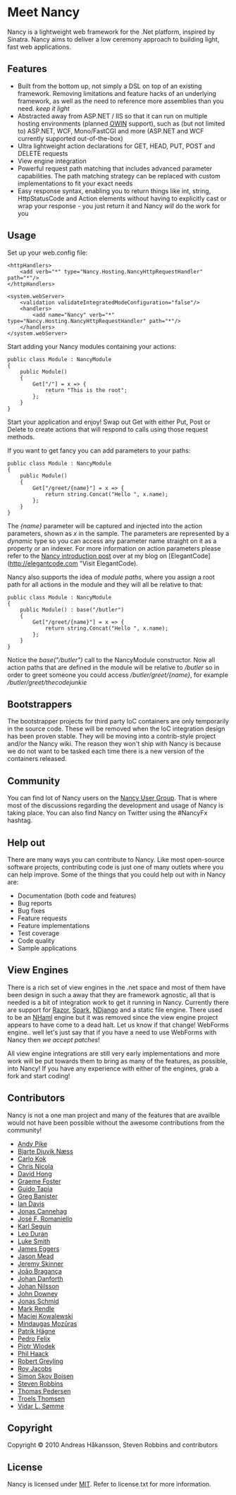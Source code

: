 # Meet Nancy

Nancy is a lightweight web framework for the .Net platform, inspired by Sinatra. Nancy aims to deliver a low ceremony approach to building light, fast web applications.

## Features

* Built from the bottom up, not simply a DSL on top of an existing framework. Removing limitations and feature hacks of an underlying framework, as well as the need to reference more assemblies than you need. _keep it light_
* Abstracted away from ASP.NET / IIS so that it can run on multiple hosting environments (planned [OWIN](http://bvanderveen.com/a/dotnet-http-abstractions "Read more about the Open Web Interface for .NET") support), such as (but not limited to) ASP.NET, WCF, Mono/FastCGI and more (ASP.NET and WCF currently supported out-of-the-box)
* Ultra lightweight action declarations for GET, HEAD, PUT, POST and DELETE requests
* View engine integration
* Powerful request path matching that includes advanced parameter capabilities. The path matching strategy can be replaced with custom implementations to fit your exact needs
* Easy response syntax, enabling you to return things like int, string, HttpStatusCode and Action<Stream> elements without having to explicitly cast or wrap your response - you just return it and Nancy _will_ do the work for you

## Usage

Set up your web.config file:

    <httpHandlers>
        <add verb="*" type="Nancy.Hosting.NancyHttpRequestHandler" path="*"/>
    </httpHandlers>
    
    <system.webServer>
        <validation validateIntegratedModeConfiguration="false"/>
        <handlers>
            <add name="Nancy" verb="*" type="Nancy.Hosting.NancyHttpRequestHandler" path="*"/>
        </handlers>
    </system.webServer>

Start adding your Nancy modules containing your actions:
	
    public class Module : NancyModule
    {
        public Module()
        {
            Get["/"] = x => {
                return "This is the root";
            };
        }
    }

Start your application and enjoy! Swap out Get with either Put, Post or Delete to create actions that will respond to calls using those request methods. 

If you want to get fancy you can add parameters to your paths:

    public class Module : NancyModule
    {
        public Module()
        {
            Get["/greet/{name}"] = x => {
                return string.Concat("Hello ", x.name);
            };
        }
    }

The _{name}_ parameter will be captured and injected into the action parameters, shown as _x_ in the sample. The parameters are represented by a _dynamic_ type so you can access any parameter name straight on it as a property or an indexer. For more information on action parameters please refer to the [Nancy introduction post](http://elegantcode.com/2010/11/28/introducing-nancy-a-lightweight-web-framework-inspired-by-sinatra "Read the Nancy introduction post at elegantcode.com") over at my blog on [ElegantCode](http://elegantcode.com "Visit ElegantCode).

Nancy also supports the idea of _module paths_, where you assign a root path for all actions in the module and they will all be relative to that:

    public class Module : NancyModule
    {
        public Module() : base("/butler")
        {
            Get["/greet/{name}"] = x => {
                return string.Concat("Hello ", x.name);
            };
        }
    }

Notice the _base("/butler")_ call to the NancyModule constructor. Now all action paths that are defined in the module will be relative to _/butler_ so in order to greet someone you could access _/butler/greet/{name}_, for example _/butler/greet/thecodejunkie_

## Bootstrappers

The bootstrapper projects for third party IoC containers are only temporarily in the source code. These will be removed when the IoC integration design has been proven stable. They will be moving into a contrib-style project and/or the Nancy wiki. The reason they
won't ship with Nancy is because we do not want to be tasked each time there is a new version of the containers released.

## Community

You can find lot of Nancy users on the [Nancy User Group](https://groups.google.com/forum/?fromgroups#forum/nancy-web-framework). That is where most of the discussions regarding the development and usage of Nancy is taking place. You can also
find Nancy on Twitter using the #NancyFx hashtag.	
	
## Help out

There are many ways you can contribute to Nancy. Like most open-source software projects, contributing code
is just one of many outlets where you can help improve. Some of the things that you could help out with in
Nancy are:

* Documentation (both code and features)
* Bug reports
* Bug fixes
* Feature requests
* Feature implementations
* Test coverage
* Code quality
* Sample applications

## View Engines

There is a rich set of view engines in the .net space and most of them have been design in such a away that they are framework agnostic, all that is needed is a bit
of integration work to get it running in Nancy. Currently there are support for [Razor](http://weblogs.asp.net/scottgu/archive/2010/07/02/introducing-razor.aspx "Read more about the Razor view engine"), 
[Spark](http://sparkviewengine.com "Read more about the Spark view engine"), [NDjango](http://ndjango.org "Read more about the NDjango view engine") and a static file engine. There used to be an [NHaml](http://code.google.com/p/nhaml "Read more about the NHaml view engine")
engine but it was removed since the view engine project appears to have come to a dead halt. Let us know if that change! WebForms engine.. well let's just say that if you have a need to use WebForms with Nancy then _we accept patches_!

All view engine integrations are still very early implementations and more work will be put towards them to bring as many of the features, as possible, into Nancy! If you have any experience with either of the engines, grab a fork and start coding!

## Contributors

Nancy is not a one man project and many of the features that are availble would not have been possible without the awesome contributions from the community!

* [Andy Pike](http://github.com/andypike)
* [Bjarte Djuvik Næss](http://github.com/bjartn)
* [Carlo Kok](http://github.com/carlokok)
* [Chris Nicola](http://github.com/lucisferre)
* [David Hong](http://github.com/davidhong)
* [Graeme Foster](http://github.com/GraemeF)
* [Guido Tapia](http://github.com/gatapia)
* [Greg Banister](https://github.com/gbanister)
* [Ian Davis](http://github.com/innovatian)
* [Jonas Cannehag](http://github.com/knecke)
* [José F. Romaniello](http://github.com/jfromaniello)
* [Karl Seguin](http://github.com/karlseguin)
* [Leo Duran](http://github.com/leoduran)
* [Luke Smith](http://github.com/lukesmith)
* [James Eggers](http://github.com/jameseggers1)
* [Jason Mead](http://github.com/meadiagenic)
* [Jeremy Skinner](http://github.com/jeremyskinner)
* [João Bragança](http://github.com/thefringeninja)
* [Johan Danforth](http://github.com/johandanforth)
* [Johan Nilsson](http://github.com/Dashue)
* [John Downey](http://github.com/jtdowney)
* [Jonas Schmid](https://github.com/NeqO)
* [Mark Rendle](http://github.com/markrendle)
* [Maciej Kowalewski](http://github.com/maciejk)
* [Mindaugas Mozûras](http://github.com/mmozuras)
* [Patrik Hägne](http://github.com/patrik-hagne)
* [Pedro Felix](http://github.com/pmhsfelix)
* [Piotr Wlodek](http://github.com/pwlodek)
* [Phil Haack](http://github.com/haacked)
* [Robert Greyling](http://github.com/robertthegrey)
* [Roy Jacobs](http://github.com/RoyJacobs)
* [Simon Skov Boisen](http://github.com/ssboisen)
* [Steven Robbins](http://github.com/grumpydev)
* [Thomas Pedersen](http://github.com/thedersen)
* [Troels Thomsen](http://github.com/troethom)
* [Vidar L. Sømme](http://github.com/vidarls)

## Copyright

Copyright © 2010 Andreas Håkansson, Steven Robbins and contributors

## License

Nancy is licensed under [MIT](http://www.opensource.org/licenses/mit-license.php "Read more about the MIT license form"). Refer to license.txt for more information.
